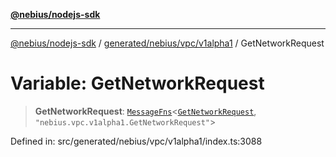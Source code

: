 [**@nebius/nodejs-sdk**](../../../../../README.md)

---

[@nebius/nodejs-sdk](../../../../../README.md) / [generated/nebius/vpc/v1alpha1](../README.md) / GetNetworkRequest

# Variable: GetNetworkRequest

> **GetNetworkRequest**: [`MessageFns`](../../../../../runtime/protos/core/interfaces/MessageFns.md)\<[`GetNetworkRequest`](../interfaces/GetNetworkRequest.md), `"nebius.vpc.v1alpha1.GetNetworkRequest"`\>

Defined in: src/generated/nebius/vpc/v1alpha1/index.ts:3088
